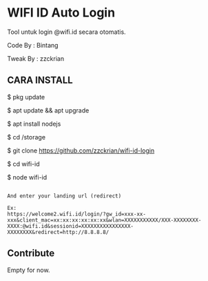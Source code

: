 # WIFI ID Auto Login
Tool untuk login @wifi.id secara otomatis.

Code By : Bintang
 
Tweak By : zzckrian

## CARA INSTALL

$ pkg update

$ apt update && apt upgrade

$ apt install nodejs

$ cd /storage

$ git clone https://github.com/zzckrian/wifi-id-login

$ cd wifi-id

$ node wifi-id
```

And enter your landing url (redirect)

Ex: 
https://welcome2.wifi.id/login/?gw_id=xxx-xx-xxx&client_mac=xx:xx:xx:xx:xx:xx&wlan=XXXXXXXXXXX/XXX-XXXXXXXX-XXXX:@wifi.id&sessionid=XXXXXXXXXXXXXXXX-XXXXXXXX&redirect=http://8.8.8.8/

```

## Contribute
Empty for now.
